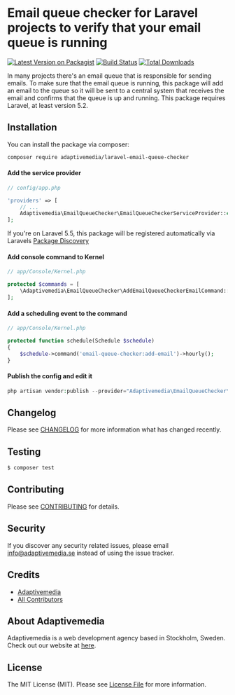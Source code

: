 # Email queue checker for Laravel projects to verify that your email queue is running

[![Latest Version on Packagist](https://img.shields.io/packagist/v/adaptivemedia/laravel-email-queue-checker.svg?style=flat-square)](https://packagist.org/packages/adaptivemedia/laravel-email-queue-checker)
[![Build Status](https://img.shields.io/travis/adaptivemedia/laravel-email-queue-checker/master.svg?style=flat-square)](https://travis-ci.org/adaptivemedia/laravel-email-queue-checker)
[![Total Downloads](https://img.shields.io/packagist/dt/adaptivemedia/laravel-email-queue-checker.svg?style=flat-square)](https://packagist.org/packages/adaptivemedia/laravel-email-queue-checker)

In many projects there's an email queue that is responsible for sending emails. To make sure that the email queue is running, this package will add an email to the queue so it will be sent to a central system that receives the email and confirms that the queue is up and running. This package requires Laravel, at least version 5.2.

## Installation

You can install the package via composer:

```bash
composer require adaptivemedia/laravel-email-queue-checker
```

#### Add the service provider
```php
// config/app.php

'providers' => [
    // ...
    Adaptivemedia\EmailQueueChecker\EmailQueueCheckerServiceProvider::class,
];
```

If you're on Laravel 5.5, this package will be registered automatically via Laravels [Package Discovery](https://laravel.com/docs/5.5/packages#package-discovery)

#### Add console command to Kernel
```php
// app/Console/Kernel.php

protected $commands = [
    \Adaptivemedia\EmailQueueChecker\AddEmailQueueCheckerEmailCommand::class
];
``` 

#### Add a scheduling event to the command
```php
// app/Console/Kernel.php

protected function schedule(Schedule $schedule)
{
    $schedule->command('email-queue-checker:add-email')->hourly();
}
``` 

#### Publish the config and edit it
```php
php artisan vendor:publish --provider="Adaptivemedia\EmailQueueChecker\EmailQueueCheckerServiceProvider" --tag="config"
``` 

## Changelog

Please see [CHANGELOG](CHANGELOG.md) for more information what has changed recently.

## Testing

``` bash
$ composer test
```

## Contributing

Please see [CONTRIBUTING](CONTRIBUTING.md) for details.

## Security

If you discover any security related issues, please email info@adaptivemedia.se instead of using the issue tracker.

## Credits

- [Adaptivemedia](https://github.com/adaptivemedia)
- [All Contributors](../../contributors)

## About Adaptivemedia

Adaptivemedia is a web development agency based in Stockholm, Sweden. Check out our website at [here](https://adaptivemedia.se).

## License

The MIT License (MIT). Please see [License File](LICENSE.md) for more information.

